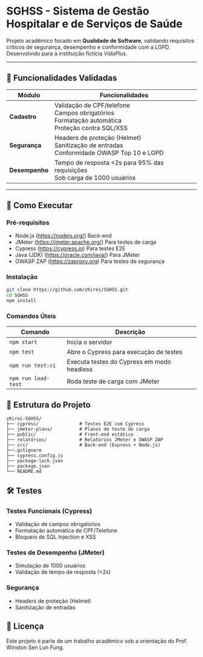# SGHSS - Sistema de Gestão Hospitalar e de Serviços de Saúde

Projeto acadêmico focado em **Qualidade de Software**, validando requisitos críticos de segurança, desempenho e conformidade com a LGPD. Desenvolvido para a instituição fictícia *VidaPlus*.

---

## 📌 Funcionalidades Validadas

| Módulo        | Funcionalidades                                                                 |
|---------------|---------------------------------------------------------------------------------|
| **Cadastro**  | Validação de CPF/telefone<br>Campos obrigatórios<br>Formatação automática<br>Proteção contra SQL/XSS |
| **Segurança** | Headers de proteção (Helmet)<br>Sanitização de entradas<br>Conformidade OWASP Top 10 e LGPD |
| **Desempenho**| Tempo de resposta <2s para 95% das requisições<br>Sob carga de 1000 usuários |

---



## 🚀 Como Executar

### Pré-requisitos
- Node.js (https://nodejs.org/)  Back-end
- JMeter (https://jmeter.apache.org/) Para testes de carga
- Cypress (https://cypress.io) Para testes E2E
- Java (JDK) (https://oracle.com/java/) Para JMeter
- OWASP ZAP (https://zaproxy.org) Para testes de segurança

### Instalação
```bash
git clone https://github.com/zKirei/SGHSS.git
cd SGHSS
npm install
```

### Comandos Úteis
| Comando                | Descrição                                  |
|------------------------|-------------------------------------------|
| `npm start`            | Inicia o servidor           |
| `npm test`             | Abre o Cypress para execução de testes    |
| `npm run test:ci`      | Executa testes do Cypress em modo headless|
| `npm run load-test`    | Roda teste de carga com JMeter            |

## 📂 Estrutura do Projeto
```
zKirei-SGHSS/
├── cypress/               # Testes E2E com Cypress
├── jmeter-plans/          # Planos de teste de carga
├── public/                # Front-end estático
├── relatórios/            # Relatórios JMeter e OWASP ZAP
├── src/                   # Back-end (Express + Node.js)
├──.gitignore              
├── cypress.config.js
├── package-lock.json
├── package.json
└── README.md
```

## 🛠 Testes
### Testes Funcionais (Cypress)
- Validação de campos obrigatórios
- Formatação automática de CPF/Telefone
- Bloqueio de SQL Injection e XSS

### Testes de Desempenho (JMeter)
- Simulação de 1000 usuários
- Validação de tempo de resposta (<2s)

### Segurança
- Headers de proteção (Helmet)
- Sanitização de entradas

## 📝 Licença

Este projeto é parte de um trabalho acadêmico sob a orientação do Prof. Winston Sen Lun Fung.